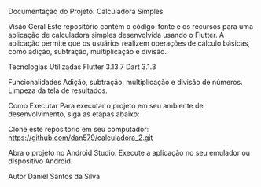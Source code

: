 Documentação do Projeto: Calculadora Simples

Visão Geral
Este repositório contém o código-fonte e os recursos para uma aplicação de calculadora simples desenvolvida usando o Flutter. A aplicação permite que os usuários realizem operações de cálculo básicas, como adição, subtração, multiplicação e divisão.

Tecnologias Utilizadas
Flutter 3.13.7
Dart 3.1.3

Funcionalidades
Adição, subtração, multiplicação e divisão de números.
Limpeza da tela de resultados.

Como Executar
Para executar o projeto em seu ambiente de desenvolvimento, siga as etapas abaixo:

Clone este repositório em seu computador:
https://github.com/dan579/calculadora_2.git

Abra o projeto no Android Studio.
Execute a aplicação no seu emulador ou dispositivo Android.

Autor
Daniel Santos da Silva
